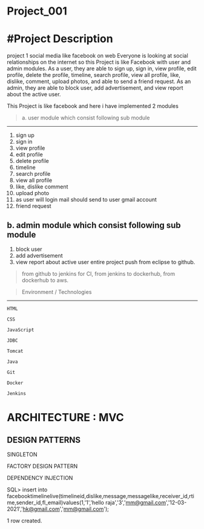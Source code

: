 # Project_001

#Project Description
====================
project 1 social media like facebook on web
Everyone is looking at social relationships on the internet so this Project is like Facebook with user and admin modules. As a user, they are able to sign up, sign in, view profile, edit profile, delete the profile, timeline, search profile, view all profile, like, dislike, comment, upload photos, and able to send a friend request. As an admin, they are able to block user, add advertisement, and view report about the active user.

This Project is like facebook and here i have implemented 2 modules

> a. user module which consist following sub module
------------------------------------------------------
>
 1. sign up 
 2. sign in 
 3. view profile 
 4. edit profile 
 5. delete profile 
 6. timeline 
 7. search profile 
 8. view all profile 
 9. like, dislike comment 
 10. upload photo 
 11. as user will login  mail should send to user gmail account 
 12. friend request 
 
 b. admin module which consist following sub module 
 ----------------------------------------------------
 1. block user 
 2. add advertisement 
 3. view report about active user entire project push from eclipse to github.

  >from github to jenkins for CI, from jenkins to dockerhub,
   from dockerhub to aws.  
   
   >Environment / Technologies
   ---------------------------
    HTML
    
    CSS 
    
    JavaScript 
    
    JDBC
    
    Tomcat 
    
    Java 
    
    Git
    
    Docker
    
    Jenkins



ARCHITECTURE : MVC
======================


DESIGN PATTERNS
------------
SINGLETON

FACTORY DESIGN PATTERN

DEPENDENCY INJECTION
 
 SQL> insert into facebooktimelinelive(timelineid,dislike,message,messagelike,receiver_id,rtime,sender_id,fl_email)values(1,'1','hello raja','3','mm@gmail.com','12-03-2021','hk@gmail.com','mm@gmail.com');

1 row created.

